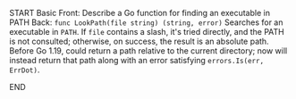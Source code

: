 START
Basic
Front: Describe a Go function for finding an executable in PATH
Back: 
`func LookPath(file string) (string, error)`
Searches for an executable in `PATH`. If `file` contains a slash, it's tried directly, and the PATH is not consulted; otherwise, on success, the result is an absolute path. Before Go 1.19, could return a path relative to the current directory; now will instead return that path along with an error satisfying `errors.Is(err, ErrDot)`.
<!--ID: 1745299611377-->
END
